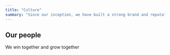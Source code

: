 ```yaml
---
title: "Culture"
summary: "Since our inception, we have built a strong brand and reputation as one of the fastest-growing aviation finance technology companies in Ireland by hiring the right talent, continuously innovating and enhancing our products and services, and building long term partnerships with our clients."
---
```


<article>
<h2>Our people</h2>
<p class="lead">We win together and grow together</p>
<div class="photo-section"></div>
</article>

